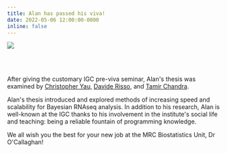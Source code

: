 ```yaml
---
title: Alan has passed his viva!
date: 2022-05-06 12:00:00-0000
inline: false
---
```


<img src = "/assets/img/news/alan-viva.webp">

<br><br>

After giving the customary IGC pre-viva seminar, Alan's thesis was examined by
[Christopher Yau](https://cwcyau.github.io),
[Davide Risso](http://drisso.github.io), and
[Tamir Chandra](https://www.ed.ac.uk/mrc-human-genetics-unit/research/chandra-group).

Alan's thesis introduced and explored methods of increasing speed and
scalability for Bayesian RNAseq analysis. In addition to his research, Alan is
well-known at the IGC thanks to his involvement in the institute's social life
and teaching: being a reliable fountain of programming knowledge.

We all wish you the best for your new job at the MRC Biostatistics Unit, Dr
O'Callaghan!
